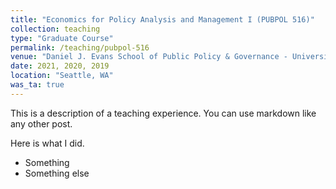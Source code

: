 ```yaml
---
title: "Economics for Policy Analysis and Management I (PUBPOL 516)"
collection: teaching
type: "Graduate Course"
permalink: /teaching/pubpol-516
venue: "Daniel J. Evans School of Public Policy & Governance - University of Washington, Seattle"
date: 2021, 2020, 2019
location: "Seattle, WA"
was_ta: true
---
```


This is a description of a teaching experience. You can use markdown like any other post.

Here is what I did.
* Something
* Something else